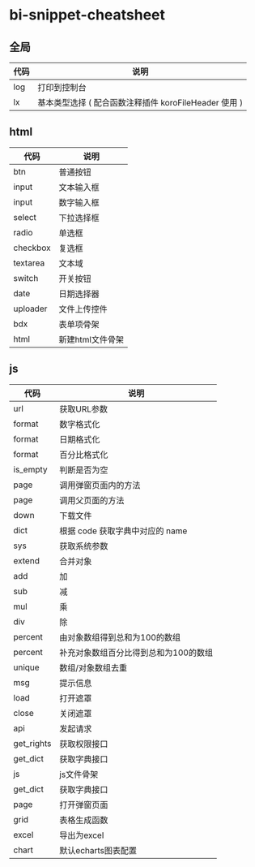 # bi-snippet-cheatsheet
## 全局

| 代码 | 说明 | 
| ------| ------ | 
| log | 打印到控制台 | 
| lx | 基本类型选择 ( 配合函数注释插件 koroFileHeader 使用 )| 
## html

| 代码 | 说明 | 
| ------| ------ | 
| btn | 普通按钮 | 
| input | 文本输入框 | 
| input | 数字输入框 | 
| select | 下拉选择框 | 
| radio | 单选框 | 
| checkbox | 复选框 | 
| textarea | 文本域 | 
| switch | 开关按钮 | 
| date | 日期选择器 | 
| uploader | 文件上传控件 | 
| bdx | 表单项骨架 | 
| html | 新建html文件骨架 | 
## js

| 代码 | 说明 | 
| ------| ------ | 
| url | 获取URL参数 | 
| format | 数字格式化 | 
| format | 日期格式化 | 
| format | 百分比格式化 | 
| is_empty | 判断是否为空 | 
| page | 调用弹窗页面内的方法 |
| page | 调用父页面的方法 |
| down | 下载文件 | 
| dict | 根据 code 获取字典中对应的 name | 
| sys | 获取系统参数 | 
| extend | 合并对象 | 
| add | 加 | 
| sub | 减 | 
| mul | 乘 | 
| div | 除 | 
| percent | 由对象数组得到总和为100的数组 |
| percent | 补充对象数组百分比得到总和为100的数组 | 
| unique | 数组/对象数组去重 | 
| msg | 提示信息 | 
| load | 打开遮罩 | 
| close | 关闭遮罩 | 
| api | 发起请求 | 
| get_rights | 获取权限接口 | 
| get_dict | 获取字典接口 | 
| js | js文件骨架 | 
| get_dict | 获取字典接口 | 
| page | 打开弹窗页面 | 
| grid | 表格生成函数 | 
| excel | 导出为excel |
| chart | 默认echarts图表配置 | 
